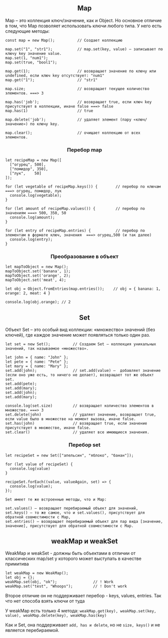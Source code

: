 <h2 style="text-align: center">Map</h2>

Map – это коллекция ключ/значение, как и Object. Но основное отличие в том, что Map позволяет использовать ключи любого типа. У него есть следующие методы:

```
const map = new Map();          // Создает коллекцию

map.set("1", "str1");           // map.set(key, value) – записывает по ключу key значение value.
map.set(1, "num1");
map.set(true, "bool1");

map.get(1);                     // возвращает значение по ключу или undefined, если ключ key отсутствует: "num1"
map.get("1");                   // "str1"

map.size;                       // возвращает текущее количество элементов. ===> 3

map.has('job');                 // возвращает true, если ключ key присутствует в коллекции, иначе false ===> false
map.has(1)                      // true

map.delete('job');              // удаляет элемент (пару «ключ/значение») по ключу key.

map.clear();                    // очищает коллекцию от всех элементов.
```

<h3 style="text-align: center">Перебор map</h3>

```
let recipeMap = new Map([
  ["огурец", 500],
  ["помидор", 350],
  ["лук",    50]
]);

for (let vegetable of recipeMap.keys()) {        // перебор по ключам ===> огурец, помидор, лук
  console.log(vegetable);                                    
}

for (let amount of recipeMap.values()) {         // перебор по значениям ===> 500, 350, 50
  console.log(amount);                        
}

for (let entry of recipeMap.entries) {           // перебор по элементам в формате ключ, значения  ===> огурец,500 (и так далее) 
  console.log(entry);                                         
}

```
<h3 style="text-align: center">Преобразование в объект</h3>

```
let mapToObject = new Map();
mapToObject.set('banana', 1);
mapToObject.set('orange', 2);
mapToObject.set('meat', 4);

let obj = Object.fromEntries(map.entries());    // obj = { banana: 1, orange: 2, meat: 4 }

console.log(obj.orange); // 2
```

<h2 style="text-align: center">Set</h2>

Объект Set – это особый вид коллекции: «множество» значений (без ключей),  где каждое значение может появляться только один раз.

```
let set = new Set();          // Создаем Set – коллекция уникальных значений, так называемое «множество».

let john = { name: "John" };
let pete = { name: "Pete" };
let mary = { name: "Mary" };
set.add(john);                // set.add(value) –  добавляет значение (если оно уже есть, то ничего не делает), возвращает тот же объект set.
set.add(pete);
set.add(mary);
set.add(john);
set.add(mary);

console.log(set.size)         // возвращает количество элементов в множестве. ===> 3
set.delete(john)              // удаляет значение, возвращает true, если value было в множестве на момент вызова, иначе false.
set.has(john)                 // возвращает true, если значение присутствует в множестве, иначе false.
set.clear()                   // удаляет все имеющиеся значения.
``` 

<h3 style="text-align: center">Перебор set</h3>

```
let recipeSet = new Set(["апельсин", "яблоко", "банан"]);

for (let value of recipeSet) {
  console.log(value)
}

recipeSet.forEach((value, valueAgain, set) => {
  console.log(value);
});

Set имеет те же встроенные методы, что и Map:

set.values() – возвращает перебираемый объект для значений,
set.keys() – то же самое, что и set.values(), присутствует для обратной совместимости с Map,
set.entries() – возвращает перебираемый объект для пар вида [значение, значение], присутствует для обратной совместимости с Map.
```

<h2 style="text-align: center">weakMap и weakSet</h2>

WeakMap и weakSet - должны быть объектами в отличии от классических map/set у которого может выступать в качестве примитива

```
let weakMap = new WeakMap();
let obj = {};
weakMap.set(obj, "ok");                // ! Work
weakMap.set("test", "Whoops");         // ! Don't work
```

Второе отличие он не поддерживает перебор - keys, values, entries. Так что нет способа взять ключи от туда

У weakMap есть только 4 метода: `weakMap.get(key), weakMap.set(key, value), weakMap.delete(key), weakMap.has(key)`

Как и Set, она поддерживает `add, has и delete`, но не `size, keys()` и не является перебираемой.
